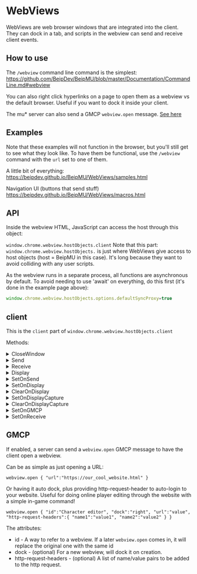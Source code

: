 # WebViews

WebViews are web browser windows that are integrated into the client. They can dock in a tab, and scripts in the webview can send and receive client events.

## How to use

The `/webview` command line command is the simplest:
https://github.com/BeipDev/BeipMU/blob/master/Documentation/CommandLine.md#webview

You can also right click hyperlinks on a page to open them as a webview vs the default browser. Useful if you want to dock it inside your client.

The mu* server can also send a GMCP `webview.open` message. [See here](#gmcp)

## Examples

Note that these examples will not function in the browser, but you'll still get to see what they look like. To have them be functional, use the `/webview` command with the `url` set to one of them.

A little bit of everything:
https://beipdev.github.io/BeipMU/WebViews/samples.html

Navigation UI (buttons that send stuff)
https://beipdev.github.io/BeipMU/WebViews/macros.html

## API

Inside the webview HTML, JavaScript can access the host through this object:

`window.chrome.webview.hostObjects.client` Note that this part: `window.chrome.webview.hostObjects.` is just where WebViews give access to host objects (host = BeipMU in this case). It's long because they want to avoid colliding with any user scripts.

As the webview runs in a separate process, all functions are asynchronous by default. To avoid needing to use 'await' on everything, do this first (it's done in the example page above):
```js
window.chrome.webview.hostObjects.options.defaultSyncProxy=true
```

## client

This is the `client` part of `window.chrome.webview.hostObjects.client`

Methods:

<details><summary>CloseWindow</summary>

### `CloseWindow()`
Close the WebView window. Useful if your webview is a popup to choose an item and you want it to close after doing your selection.
</details>


<details><summary>Send</summary>
  
### `Send(string text, bool process_aliases=false)`
Send the given string as text over the connection.

```js
window.chrome.webview.hostObjects.client.send("page friend=\"Booo!");
```

#### Parameters
* `text` The text to send
* `process_aliases` Set to true to have the user's aliases processed when sending the text
</details>

<details><summary>Receive</summary>

### `Receive(string received)`
Act as though the given data string was received from the connection
```js
window.chrome.webview.hostObjects.client.Receive("Muhaha, this didn't really happen.");
```
</details>

<details><summary>Display</summary>

### `Display(string)`
Display the given string
```js
window.chrome.webview.hostObjects.client.Display("Something happened.");
```
</details>

<details><summary>SetOnSend</summary>

### `SetOnSend(function callback)`
Calls the callback when text is sent over the connection.

```js
function MyCallback(text)
{
  window.chrome.webview.hostObjects.client.Display("The user just sent: "+text);
}

window.chrome.webview.hostObjects.client.SetOnSend(MyCallback);
```
</details>


<details><summary>SetOnDisplay</summary>

### `SetOnDisplay(int id, function callback, string regex)`
Watch text lines about to be displayed and call `callback` when `regex` results in a match. Basically a script defined trigger.

```js
function OnDisplay(line, matches)
{
  // line is a text line object
  // matches is an array of the regex matches begin/end pairs. First match is matches(0) to matches(1)
}

window.chrome.webview.hostObjects.client.SetOnDisplay(1, OnDisplay, "^\\d+");
```

<B>Remember</B> to escape \\'s in regex parameters, as it's a Javascript string literal.
</details>


<details><summary>ClearOnDisplay</summary>
  
### `ClearOnDisplay(int id)` 

Callback parameters `(line, regex matches)`
</details>

<details><summary>SetOnDisplayCapture</summary>

### `SetOnDisplayCapture(int id, function capture, function capture_changed, string regex_begin, string regex_end);`
Spawn capture hook, where your callbacks will be called for the start of capture, the lines during capture, and when capture ends. This saves you the trouble of scanning every line being displayed.

The 'id' is mainly useful if you set multiple display captures, as a way to tell them apart and to cancel them. If you only have one capture that you never cancel you can set this to something simple like `0`.

```js
function OnCapture(id, line)
{
  // id is the 'id' you passed to SetOnDisplayCapture
  // line is a text line object

  let text=line.string;
  let length=line.length;
}

function OnCaptureChanged(id, line, starting)
{
  // id is the 'id' you passed to SetOnDisplayCapture
  // line is a text line object
  // starting is a bool. 'true' when capture is beginning, 'false' when it is ending
}

window.chrome.webview.hostObjects.client.SetOnDisplayCapture(1, OnCapture, OnCaptureChanged, "^Players online:", "^\\d+ players");
```

<B>Remember</B> to escape \\'s in regex parameters, as it's a Javascript string literal.
</details>

<details><summary>ClearOnDisplayCapture</summary>

### `bool ClearOnDisplayCapture(int id)`
Stop watching for the capture hook with the given id.
```js
window.chrome.webview.hostObjects.client.ClearOnDisplayCapture(1);
```

</details>

<details><summary>SetOnGMCP</summary>

### `SetOnGMCP(function callback, string package_prefix)`
Watch for specific GMCP messages.

```js
function OnGMCP(package, json)
{
  let obj=JSON.parse(json);

  // package will be the entire package name, so in our case could be like cool_package.player
  let action=package.substring(package.indexOf('.')+1);
  if(action==="player")
  {
    // Do player stuff
  }
  else if(action==="server")
  {
    // Do server stuff
  }
}

window.chrome.webview.hostObjects.client.SetOnGMCP(OnGMCP, "cool_package");
```
</details>



<details><summary>SetOnReceive</summary>

### `SetOnReceive(function callback)`
Calls the callback when data is received from the connection. Note that this is the raw data for a line of text, no ansi parsing or triggers have been run at this point. Use `SetOnDisplay` if you want a callback for what the user is going to actually see.

```js
function OnReceive(text)
{
  // Do stuff with the raw text
}

window.chrome.webview.hostObjects.client.SetOnReceive(OnReceive);
```
</details>

## GMCP

If enabled, a server can send a `webview.open` GMCP message to have the client open a webview.

Can be as simple as just opening a URL:

```
webview.open { "url":"https://our_cool_website.html" }
```

Or having it auto dock, plus providing http-request-header to auto-login to your website. Useful for doing online player editing through the website with a simple in-game command!

```
webview.open { "id":"Character editor", "dock":"right", "url":"value", "http-request-headers":{ "name1":"value1", "name2":"value2" } }
```

The attributes:
* id - A way to refer to a webview. If a later `webview.open` comes in, it will replace the original one with the same id
* dock - (optional) For a new webview, will dock it on creation.
* http-request-headers - (optional) A list of name/value pairs to be added to the http request.
